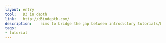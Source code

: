 ```yaml
---
layout: entry
tool:	D3 in depth
link:	http://d3indepth.com/
description:	aims to bridge the gap between introductory tutorials/books and the official documentation.
tags:
- tutorial
---
```

